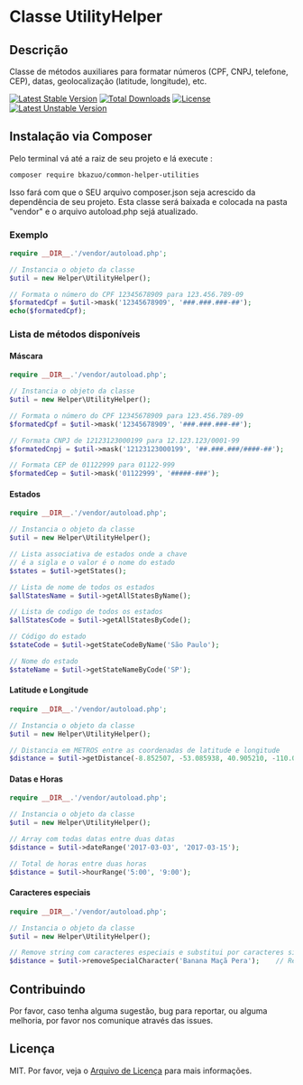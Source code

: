 # Classe UtilityHelper
## Descrição
Classe de métodos auxiliares para formatar números (CPF, CNPJ, telefone, CEP), datas, geolocalização (latitude, longitude), etc.

[![Latest Stable Version](https://poser.pugx.org/bkazuo/common-helper-utilities/v/stable)](https://packagist.org/packages/bkazuo/common-helper-utilities)
[![Total Downloads](https://poser.pugx.org/bkazuo/common-helper-utilities/downloads)](https://packagist.org/packages/bkazuo/common-helper-utilities)
[![License](https://poser.pugx.org/bkazuo/common-helper-utilities/license)](https://packagist.org/packages/bkazuo/common-helper-utilities)
[![Latest Unstable Version](https://poser.pugx.org/bkazuo/common-helper-utilities/v/unstable)](https://packagist.org/packages/bkazuo/common-helper-utilities)

## Instalação via Composer

Pelo terminal vá até a raiz de seu projeto e lá execute :

```bash
composer require bkazuo/common-helper-utilities
``` 
Isso fará com que o SEU arquivo composer.json seja acrescido da dependência de seu projeto.
Esta classe será baixada e colocada na pasta "vendor" e o arquivo autoload.php sejá atualizado.

### Exemplo
```php
require __DIR__.'/vendor/autoload.php';

// Instancia o objeto da classe
$util = new Helper\UtilityHelper();

// Formata o número do CPF 12345678909 para 123.456.789-09
$formatedCpf = $util->mask('12345678909', '###.###.###-##');
echo($formatedCpf);
```

### Lista de métodos disponíveis

#### Máscara

```php
require __DIR__.'/vendor/autoload.php';

// Instancia o objeto da classe
$util = new Helper\UtilityHelper();

// Formata o número do CPF 12345678909 para 123.456.789-09
$formatedCpf = $util->mask('12345678909', '###.###.###-##');

// Formata CNPJ de 12123123000199 para 12.123.123/0001-99
$formatedCnpj = $util->mask('12123123000199', '##.###.###/####-##');

// Formata CEP de 01122999 para 01122-999
$formatedCep = $util->mask('01122999', '#####-###');
```

#### Estados

```php
require __DIR__.'/vendor/autoload.php';

// Instancia o objeto da classe
$util = new Helper\UtilityHelper();

// Lista associativa de estados onde a chave
// é a sigla e o valor é o nome do estado
$states = $util->getStates();

// Lista de nome de todos os estados
$allStatesName = $util->getAllStatesByName();

// Lista de codigo de todos os estados
$allStatesCode = $util->getAllStatesByCode();

// Código do estado
$stateCode = $util->getStateCodeByName('São Paulo');

// Nome do estado
$stateName = $util->getStateNameByCode('SP');

```

#### Latitude e Longitude

```php
require __DIR__.'/vendor/autoload.php';

// Instancia o objeto da classe
$util = new Helper\UtilityHelper();

// Distancia em METROS entre as coordenadas de latitude e longitude
$distance = $util->getDistance(-8.852507, -53.085938, 40.905210, -110.039063);

```

#### Datas e Horas

```php
require __DIR__.'/vendor/autoload.php';

// Instancia o objeto da classe
$util = new Helper\UtilityHelper();

// Array com todas datas entre duas datas
$distance = $util->dateRange('2017-03-03', '2017-03-15');

// Total de horas entre duas horas
$distance = $util->hourRange('5:00', '9:00');

```

#### Caracteres especiais

```php
require __DIR__.'/vendor/autoload.php';

// Instancia o objeto da classe
$util = new Helper\UtilityHelper();

// Remove string com caracteres especiais e substitui por caracteres simples
$distance = $util->removeSpecialCharacter('Banana Maçã Pera');    // Retorna "banana-maca-pera"
```

## Contribuindo
Por favor, caso tenha alguma sugestão, bug para reportar, ou alguma melhoria, por favor nos comunique através das issues.

## Licença
MIT. Por favor, veja o [Arquivo de Licença](license.txt) para mais informações.
